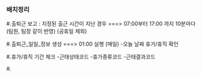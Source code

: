 ### 배치정리 ###

 #.출퇴근 보고 : 지정된 출근 시간이 지난 경우 ===> 07:00부터 17:00 까지 10분마다(팀원, 팀장 같이 반영) (공휴일 제외)

 #.출퇴근_일일_정보 생성 ===> 01:00 실행 (매일)
  -오늘 날짜 휴가/휴직 확인

 #.휴가/휴직 기간 체크
  -근태상태코드
  -휴가종류코드
  -근태결과코드

 #.


 